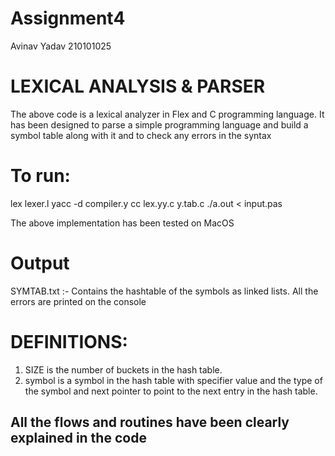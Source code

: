 # Assignment4
Avinav Yadav
210101025

# LEXICAL ANALYSIS & PARSER

The above code is a lexical analyzer in Flex and C programming language. It has been designed to parse a simple programming language and build a symbol table along with it and to check any errors in the syntax

# To run:
lex lexer.l
yacc -d compiler.y
cc lex.yy.c y.tab.c
./a.out < input.pas

The above implementation has been tested on MacOS

# Output
SYMTAB.txt :- Contains the hashtable of the symbols as linked lists.
All the errors are printed on the console

# DEFINITIONS:
1. SIZE is the number of buckets in the hash table.
2. symbol is a symbol in the hash table with specifier value and the type of the symbol and next pointer to point to the next entry in the hash table.


## All the flows and routines have been clearly explained in the code

